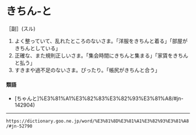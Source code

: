 # きちん‐と

［副］(スル)
1.  よく整っていて、乱れたところのないさま。「洋服をきちんと着る」「部屋がきちんとしている」
2.  正確な、また規則正しいさま。「集会時間にきちんと集まる」「家賃をきちんと払う」
3.  すきまや過不足のないさま。ぴったり。「帳尻がきちんと合う」
    

#### 類語

-   [ちゃんと]%E3%81%A1%E3%82%83%E3%82%93%E3%81%A8/#jn-142904)

---
`https://dictionary.goo.ne.jp/word/%E3%81%8D%E3%81%A1%E3%82%93%E3%81%A8/#jn-52790`